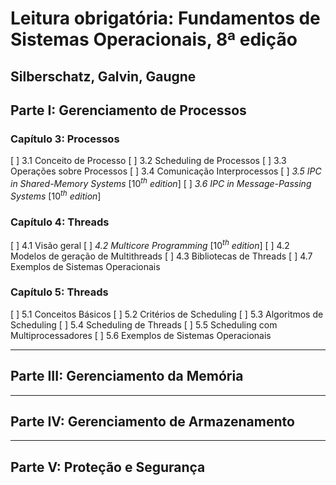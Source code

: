 # Leitura obrigatória: Fundamentos de Sistemas Operacionais, 8ª edição
## Silberschatz, Galvin, Gaugne

## Parte I: Gerenciamento de Processos

### Capítulo 3: Processos
[ ] 3.1 Conceito de Processo
[ ] 3.2 Scheduling de Processos
[ ] 3.3 Operações sobre Processos
[ ] 3.4 Comunicação Interprocessos
[ ] _3.5 IPC in Shared-Memory Systems_ [$10^{th}$ _edition_]
[ ] _3.6 IPC in Message-Passing Systems_ [$10^{th}$ _edition_]

### Capítulo 4: Threads
[ ] 4.1 Visão geral
[ ] _4.2 Multicore Programming_ [$10^{th}$ _edition_]
[ ] 4.2 Modelos de geração de Multithreads
[ ] 4.3 Bibliotecas de Threads
[ ] 4.7 Exemplos de Sistemas Operacionais

### Capítulo 5: Threads
[ ] 5.1 Conceitos Básicos
[ ] 5.2 Critérios de Scheduling
[ ] 5.3 Algoritmos de Scheduling
[ ] 5.4 Scheduling de Threads
[ ] 5.5 Scheduling com Multiprocessadores
[ ] 5.6 Exemplos de Sistemas Operacionais

----------------------------------------------------
## Parte III: Gerenciamento da Memória

----------------------------------------------------
## Parte IV: Gerenciamento de Armazenamento

----------------------------------------------------
## Parte V: Proteção e Segurança
